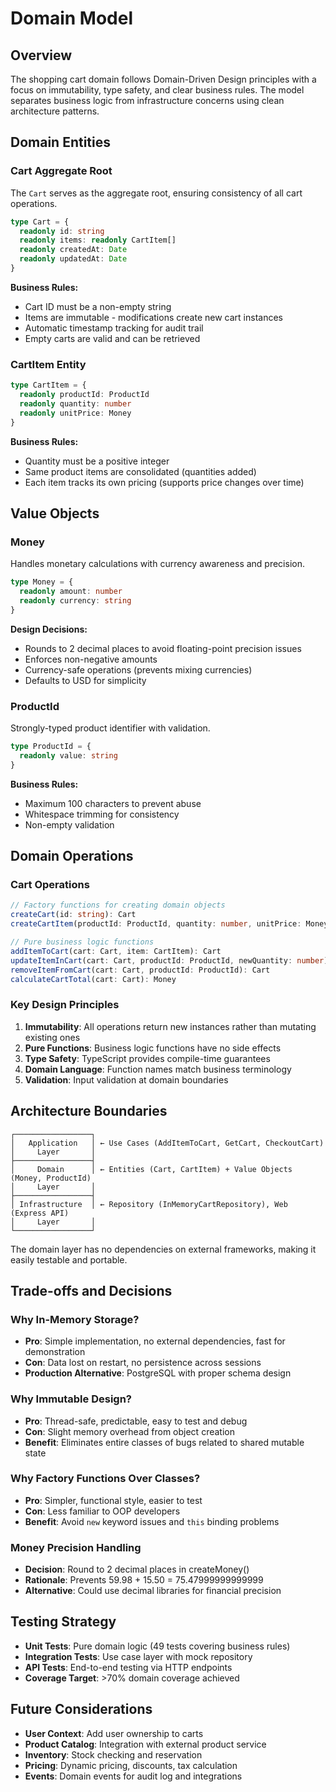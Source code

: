 # Domain Model

## Overview

The shopping cart domain follows Domain-Driven Design principles with a focus on immutability, type safety, and clear business rules. The model separates business logic from infrastructure concerns using clean architecture patterns.

## Domain Entities

### Cart Aggregate Root

The `Cart` serves as the aggregate root, ensuring consistency of all cart operations.

```typescript
type Cart = {
  readonly id: string
  readonly items: readonly CartItem[]
  readonly createdAt: Date
  readonly updatedAt: Date
}
```

**Business Rules:**
- Cart ID must be a non-empty string
- Items are immutable - modifications create new cart instances
- Automatic timestamp tracking for audit trail
- Empty carts are valid and can be retrieved

### CartItem Entity

```typescript
type CartItem = {
  readonly productId: ProductId
  readonly quantity: number
  readonly unitPrice: Money
}
```

**Business Rules:**
- Quantity must be a positive integer
- Same product items are consolidated (quantities added)
- Each item tracks its own pricing (supports price changes over time)

## Value Objects

### Money

Handles monetary calculations with currency awareness and precision.

```typescript
type Money = {
  readonly amount: number
  readonly currency: string
}
```

**Design Decisions:**
- Rounds to 2 decimal places to avoid floating-point precision issues
- Enforces non-negative amounts
- Currency-safe operations (prevents mixing currencies)
- Defaults to USD for simplicity

### ProductId

Strongly-typed product identifier with validation.

```typescript
type ProductId = {
  readonly value: string
}
```

**Business Rules:**
- Maximum 100 characters to prevent abuse
- Whitespace trimming for consistency
- Non-empty validation

## Domain Operations

### Cart Operations

```typescript
// Factory functions for creating domain objects
createCart(id: string): Cart
createCartItem(productId: ProductId, quantity: number, unitPrice: Money): CartItem

// Pure business logic functions
addItemToCart(cart: Cart, item: CartItem): Cart
updateItemInCart(cart: Cart, productId: ProductId, newQuantity: number): Cart
removeItemFromCart(cart: Cart, productId: ProductId): Cart
calculateCartTotal(cart: Cart): Money
```

### Key Design Principles

1. **Immutability**: All operations return new instances rather than mutating existing ones
2. **Pure Functions**: Business logic functions have no side effects
3. **Type Safety**: TypeScript provides compile-time guarantees
4. **Domain Language**: Function names match business terminology
5. **Validation**: Input validation at domain boundaries

## Architecture Boundaries

```
┌─────────────────┐
│   Application   │ ← Use Cases (AddItemToCart, GetCart, CheckoutCart)
│     Layer       │
├─────────────────┤
│     Domain      │ ← Entities (Cart, CartItem) + Value Objects (Money, ProductId)
│     Layer       │
├─────────────────┤
│ Infrastructure  │ ← Repository (InMemoryCartRepository), Web (Express API)
│     Layer       │
└─────────────────┘
```

The domain layer has no dependencies on external frameworks, making it easily testable and portable.

## Trade-offs and Decisions

### Why In-Memory Storage?
- **Pro**: Simple implementation, no external dependencies, fast for demonstration
- **Con**: Data lost on restart, no persistence across sessions
- **Production Alternative**: PostgreSQL with proper schema design

### Why Immutable Design?
- **Pro**: Thread-safe, predictable, easy to test and debug
- **Con**: Slight memory overhead from object creation
- **Benefit**: Eliminates entire classes of bugs related to shared mutable state

### Why Factory Functions Over Classes?
- **Pro**: Simpler, functional style, easier to test
- **Con**: Less familiar to OOP developers
- **Benefit**: Avoid `new` keyword issues and `this` binding problems

### Money Precision Handling
- **Decision**: Round to 2 decimal places in createMoney()
- **Rationale**: Prevents 59.98 + 15.50 = 75.47999999999999
- **Alternative**: Could use decimal libraries for financial precision

## Testing Strategy

- **Unit Tests**: Pure domain logic (49 tests covering business rules)
- **Integration Tests**: Use case layer with mock repository
- **API Tests**: End-to-end testing via HTTP endpoints
- **Coverage Target**: >70% domain coverage achieved

## Future Considerations

- **User Context**: Add user ownership to carts
- **Product Catalog**: Integration with external product service  
- **Inventory**: Stock checking and reservation
- **Pricing**: Dynamic pricing, discounts, tax calculation
- **Events**: Domain events for audit log and integrations